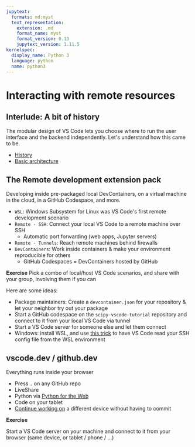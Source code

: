 ```yaml
---
jupytext:
  formats: md:myst
  text_representation:
    extension: .md
    format_name: myst
    format_version: 0.13
    jupytext_version: 1.11.5
kernelspec:
  display_name: Python 3
  language: python
  name: python3
---
```


# Interacting with remote resources

## Interlude: A bit of history

The modular design of VS Code lets you choose where to run the user interface and the backend independently. Let's understand how this came to be.

- [History](history.md)
- [Basic architecture](architecture.md)

## The Remote development extension pack
Developing inside pre-packaged local DevContainers, on a virtual machine in the cloud, in a GitHub Codespace, and more.

- `WSL`: Windows Subsystem for Linux was VS Code's first remote development scenario
- `Remote - SSH`: Connect your local VS Code to a remote machine over SSH
  - Automatic port forwarding (web apps, Jupyter servers)
- `Remote - Tunnels`: Reach remote machines behind firewalls
- `DevContainers`: Work inside containers & make your environment reproducible for others
  - GitHub Codespaces = DevContainers hosted by GitHub

**Exercise**
Pick a combo of local/host VS Code scenarios, and share with your group, involving them if you can

Here are some ideas:
- Package maintainers: Create a `devcontainer.json` for your repository & let your neighbor try out your package
- Start a GitHub codespace on the `scipy-vscode-tutorial` repository and connect to it from your local VS Code via tunnel
- Start a VS Code server for someone else and let them connect
- Windows: install WSL, and use [this trick](https://stackoverflow.com/questions/60150466/can-i-ssh-from-wsl-in-visual-studio-code/66048792#66048792) to have VS Code read your SSH config file from the WSL environment


## vscode.dev / github.dev
Everything runs inside your browser

- Press `.` on any GitHub repo
- LiveShare
- Python via [Python for the Web](https://code.visualstudio.com/docs/python/python-web)
- Code on your tablet
- [Continue working on](https://code.visualstudio.com/docs/editor/vscode-web#_continue-working-in-a-different-environment) a different device without having to commit


**Exercise**

Start a VS Code server on your machine and connect to it from your browser (same device, or tablet / phone / ...)